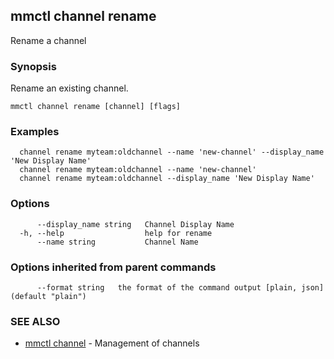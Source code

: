 ## mmctl channel rename

Rename a channel

### Synopsis

Rename an existing channel.

```
mmctl channel rename [channel] [flags]
```

### Examples

```
  channel rename myteam:oldchannel --name 'new-channel' --display_name 'New Display Name'
  channel rename myteam:oldchannel --name 'new-channel'
  channel rename myteam:oldchannel --display_name 'New Display Name'
```

### Options

```
      --display_name string   Channel Display Name
  -h, --help                  help for rename
      --name string           Channel Name
```

### Options inherited from parent commands

```
      --format string   the format of the command output [plain, json] (default "plain")
```

### SEE ALSO

* [mmctl channel](mmctl_channel.md)	 - Management of channels


